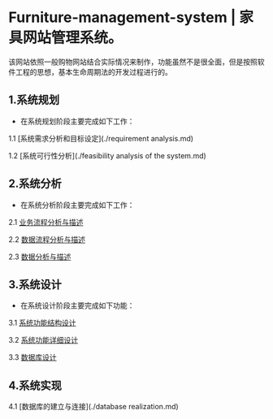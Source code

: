 # Furniture-management-system | 家具网站管理系统。

该网站依照一般购物网站结合实际情况来制作，功能虽然不是很全面，但是按照软件工程的思想，基本生命周期法的开发过程进行的。

## 1.系统规划


- 在系统规划阶段主要完成如下工作：

1.1 [系统需求分析和目标设定](./requirement analysis.md)

1.2 [系统可行性分析](./feasibility analysis of the system.md)


## 2.系统分析


- 在系统分析阶段主要完成如下工作：

2.1 [业务流程分析与描述]() 

2.2 [数据流程分析与描述]()

2.3 [数据分析与描述]()


## 3.系统设计


- 在系统设计阶段主要完成如下功能：

3.1 [系统功能结构设计]() 

3.2 [系统功能详细设计]()

3.3 [数据库设计]()


## 4.系统实现

4.1 [数据库的建立与连接](./database realization.md)